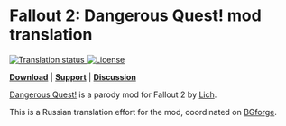 # Fallout 2: Dangerous Quest! mod translation

<a href="https://tra.bgforge.net/projects/fallout-2-dangerous-quest/main/">
<img  src="https://tra.bgforge.net/widgets/fallout-2-dangerous-quest/-/svg-badge.svg" alt="Translation status" />
</a>
<a href="https://creativecommons.org/licenses/by-nc-sa/4.0/">
<img src="https://img.shields.io/badge/license-CC%20BY--NC--SA%204.0-blue.svg" alt="License" />
</a>

[__Download__](https://github.com/BGforgeNet/f2-dquest/releases) | [__Support__](https://github.com/BGforgeNet/f2-dquest/issues) | [__Discussion__](https://forum.bgforge.net/viewtopic.php?f=5&t=9)

[Dangerous Quest!](http://www.nuclear-city.com/index.php/topic/738-dangerous-quest/) is a parody mod for Fallout 2 by [Lich](http://www.nma-fallout.com/members/lich.48382/).

This is a Russian translation effort for the mod, coordinated on [BGforge](https://tra.bgforge.net/projects/fallout-2-dangerous-quest/main/ru/).

